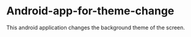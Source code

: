 # Android-app-for-theme-change
This android application changes the background theme of the screen.
